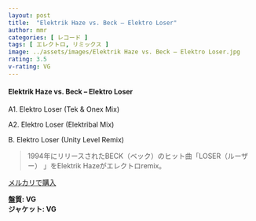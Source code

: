 ```yaml
---
layout: post
title:  "Elektrik Haze vs. Beck – Elektro Loser"
author: mmr
categories: [ レコード ]
tags: [ エレクトロ, リミックス ]
image: ../assets/images/Elektrik Haze vs. Beck – Elektro Loser.jpg
rating: 3.5
v-rating: VG
---
```


#### Elektrik Haze vs. Beck – Elektro Loser

A1. Elektro Loser (Tek & Onex Mix)

A2. Elektro Loser (Elektribal Mix)

B. Elektro Loser (Unity Level Remix)

> 1994年にリリースされたBECK（ベック）のヒット曲「LOSER（ルーザー） 」をElektrik Hazeがエレクトロremix。

[メルカリで購入](https://jp.mercari.com/item/m92554809496)

<div class="mt-4 mb-4 d-flex align-items-center">
<strong class="mr-1">盤質: VG</strong>
</div>
<div class="mt-4 mb-4 d-flex align-items-center">
<strong class="mr-1">ジャケット: VG</strong>
</div>
